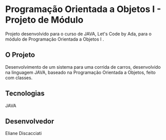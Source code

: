 # Programação Orientada a Objetos I - Projeto de Módulo
Projeto desenvolvido para o curso de JAVA, Let's Code by Ada, para o módulo de Programação Orientada a Objetos I .

## O Projeto
Desenvolvimento de um sistema para uma corrida de carros, desenvolvido na linguagem JAVA, baseado na Programação Orientada a Objetos, feito com classes.

## Tecnologias
JAVA

## Desenvolvedor
Eliane Discacciati 